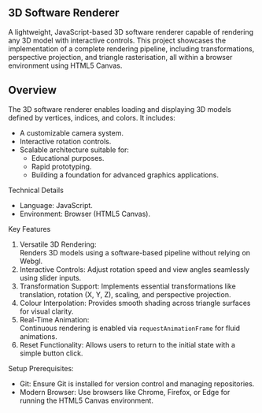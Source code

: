 ## 3D Software Renderer

A lightweight, JavaScript-based 3D software renderer capable of rendering any 3D model with interactive controls. This project showcases the implementation of a complete rendering pipeline, including transformations, perspective projection, and triangle rasterisation, all within a browser environment using HTML5 Canvas.


## Overview

The 3D software renderer enables loading and displaying 3D models defined by vertices, indices, and colors. It includes:
- A customizable camera system.
- Interactive rotation controls.
- Scalable architecture suitable for:
  - Educational purposes.
  - Rapid prototyping.
  - Building a foundation for advanced graphics applications.


Technical Details
- Language: JavaScript.
- Environment: Browser (HTML5 Canvas).
  


Key Features
1. Versatile 3D Rendering:  
   Renders 3D models using a software-based pipeline without relying on Webgl.
2. Interactive Controls:
   Adjust rotation speed and view angles seamlessly using slider inputs.
3. Transformation Support: 
   Implements essential transformations like translation, rotation (X, Y, Z), scaling, and perspective projection.
4. Colour Interpolation: 
   Provides smooth shading across triangle surfaces for visual clarity.
5. Real-Time Animation:  
   Continuous rendering is enabled via `requestAnimationFrame` for fluid animations.
6. Reset Functionality:
   Allows users to return to the initial state with a simple button click.


Setup
Prerequisites:
- Git: Ensure Git is installed for version control and managing repositories.
- Modern Browser: Use browsers like Chrome, Firefox, or Edge for running the HTML5 Canvas environment.
